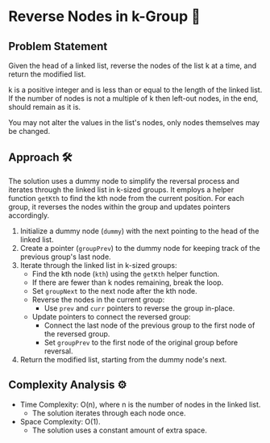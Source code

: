 # Reverse Nodes in k-Group 🔄

## Problem Statement

Given the head of a linked list, reverse the nodes of the list k at a time, and return the modified list.

k is a positive integer and is less than or equal to the length of the linked list. If the number of nodes is not a multiple of k then left-out nodes, in the end, should remain as it is.

You may not alter the values in the list's nodes, only nodes themselves may be changed.

## Approach 🛠️

The solution uses a dummy node to simplify the reversal process and iterates through the linked list in k-sized groups. It employs a helper function `getKth` to find the kth node from the current position. For each group, it reverses the nodes within the group and updates pointers accordingly.

1. Initialize a dummy node (`dummy`) with the next pointing to the head of the linked list.
2. Create a pointer (`groupPrev`) to the dummy node for keeping track of the previous group's last node.
3. Iterate through the linked list in k-sized groups:
   - Find the kth node (`kth`) using the `getKth` helper function.
   - If there are fewer than k nodes remaining, break the loop.
   - Set `groupNext` to the next node after the kth node.
   - Reverse the nodes in the current group:
     - Use `prev` and `curr` pointers to reverse the group in-place.
   - Update pointers to connect the reversed group:
     - Connect the last node of the previous group to the first node of the reversed group.
     - Set `groupPrev` to the first node of the original group before reversal.
4. Return the modified list, starting from the dummy node's next.

## Complexity Analysis ⚙️

- Time Complexity: O(n), where n is the number of nodes in the linked list.
  - The solution iterates through each node once.
- Space Complexity: O(1).
  - The solution uses a constant amount of extra space.
